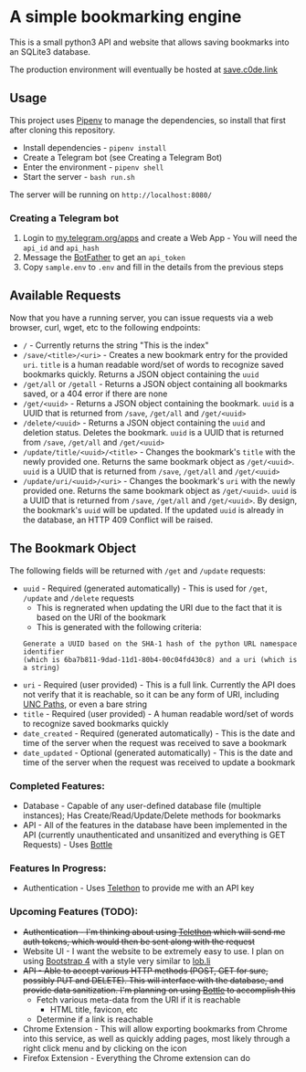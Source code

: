 # A simple bookmarking engine

This is a small python3 API and website that allows saving bookmarks into an SQLite3 database.

The production environment will eventually be hosted at [save.c0de.link](https://save.c0de.link)

## Usage

This project uses [Pipenv](https://pipenv.readthedocs.io/en/latest/) to manage the dependencies, so install that first after cloning this repository.

* Install dependencies - `pipenv install`
* Create a Telegram bot (see Creating a Telegram Bot)
* Enter the environment - `pipenv shell`
* Start the server - `bash run.sh`

The server will be running on `http://localhost:8080/`

### Creating a Telegram bot

1. Login to [my.telegram.org/apps](https://my.telegram.org/apps) and create a Web App - You will need the `api_id` and `api_hash`
1. Message the [BotFather](https://t.me/BotFather) to get an `api_token`
1. Copy `sample.env` to `.env` and fill in the details from the previous steps

## Available Requests

Now that you have a running server, you can issue requests via a web browser, curl, wget, etc to the following endpoints:

* `/` - Currently returns the string "This is the index"
* `/save/<title>/<uri>` - Creates a new bookmark entry for the provided `uri`. `title` is a human readable word/set of words to recognize saved bookmarks quickly. Returns a JSON object containing the `uuid`
* `/get/all` or `/getall` - Returns a JSON object containing all bookmarks saved, or a 404 error if there are none
* `/get/<uuid>` - Returns a JSON object containing the bookmark. `uuid` is a UUID that is returned from `/save`, `/get/all` and `/get/<uuid>`
* `/delete/<uuid>` - Returns a JSON object containing the `uuid` and deletion status. Deletes the bookmark. `uuid` is a UUID that is returned from `/save`, `/get/all` and `/get/<uuid>`
* `/update/title/<uuid>/<title>` - Changes the bookmark's `title` with the newly provided one. Returns the same bookmark object as `/get/<uuid>`. `uuid` is a UUID that is returned from `/save`, `/get/all` and `/get/<uuid>`
* `/update/uri/<uuid>/<uri>` - Changes the bookmark's `uri` with the newly provided one. Returns the same bookmark object as `/get/<uuid>`. `uuid` is a UUID that is returned from `/save`, `/get/all` and `/get/<uuid>`. By design, the bookmark's `uuid` will be updated. If the updated `uuid` is already in the database, an HTTP 409 Conflict will be raised.

## The Bookmark Object

The following fields will be returned with `/get` and `/update` requests:

* `uuid` - Required (generated automatically) - This is used for `/get`, `/update` and `/delete` requests
    * This is regnerated when updating the URI due to the fact that it is based on the URI of the bookmark
    * This is generated with the following criteria:
    ```
    Generate a UUID based on the SHA-1 hash of the python URL namespace identifier
    (which is 6ba7b811-9dad-11d1-80b4-00c04fd430c8) and a uri (which is a string)
    ```
* `uri` - Required (user provided) - This is a full link. Currently the API does not verify that it is reachable, so it can be any form of URI, including [UNC Paths](https://en.wikipedia.org/wiki/Path_(computing)#UNC), or even a bare string
* `title` - Required (user provided) - A human readable word/set of words to recognize saved bookmarks quickly
* `date_created` - Required (generated automatically) - This is the date and time of the server when the request was received to save a bookmark
* `date_updated` - Optional (generated automatically) - This is the date and time of the server when the request was received to update a bookmark

### Completed Features:
* Database - Capable of any user-defined database file (multiple instances); Has Create/Read/Update/Delete methods for bookmarks
* API - All of the features in the database have been implemented in the API (currently unauthenticated and unsanitized and everything is GET Requests) - Uses [Bottle](https://bottlepy.org/docs/dev/)

### Features In Progress:
* Authentication - Uses [Telethon](https://github.com/LonamiWebs/Telethon) to provide me with an API key

### Upcoming Features (TODO):
* ~~Authentication - I'm thinking about using [Telethon](https://github.com/LonamiWebs/Telethon) which will send me auth tokens, which would then be sent along with the request~~
* Website UI - I want the website to be extremely easy to use. I plan on using [Bootstrap 4](https://getbootstrap.com/) with a style very similar to [lob.li](https://lob.li)
* ~~API - Able to accept various HTTP methods (POST, GET for sure, possibly PUT and DELETE). This will interface with the database, and provide data sanitization. I'm planning on using [Bottle](https://bottlepy.org/docs/dev/) to accomplish this~~
    * Fetch various meta-data from the URI if it is reachable
        * HTML title, favicon, etc
    * Determine if a link is reachable
* Chrome Extension - This will allow exporting bookmarks from Chrome into this service, as well as quickly adding pages, most likely through a right click menu and by clicking on the icon
* Firefox Extension - Everything the Chrome extension can do
